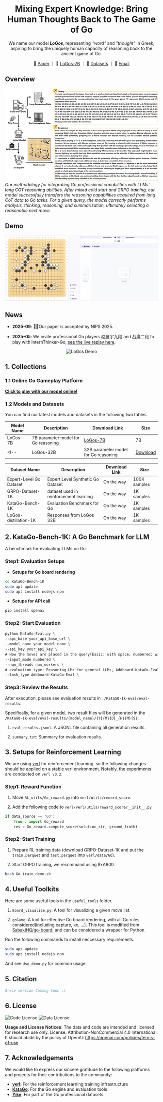 <div align="center">
<h1> Mixing Expert Knowledge: Bring Human Thoughts Back to The Game of Go
 </h1>
</div>


<!-- <p align="center">
Repo for <em>Mixing Expert Knowledge: Bring Human Thoughts Back to The Game of Go</em>  
</p> -->

<p align="center">
We name our model <em><strong>LoGos</strong>,</em>  representing <em>"word"</em>  and
<em>"thought"</em> in Greek, aspiring to bring the uniquely human capacity of reasoning back to the ancient game of Go.
</p>

<p align="center">
📃 <a href="https://neurips.cc/virtual/2025/poster/117166" target="_blank">Paper</a> ｜ 🤗 <a href="https://huggingface.co/YichuanMa/LoGos-7B" target="_blank">LoGos-7B</a> ｜ 🤗 <a href="" target="_blank">Datasets</a> ｜ 📧 <a href="mailto:mayichuan@pjlab.org.cn">Email</a>
</p>

## Overview
![LoGos Pipelin](images/Go-Pipeline.png)
*Our methodology for integrating Go professional capabilities with LLMs' long COT reasoning abilities. After mixed cold start and GRPO training, our model successfully transfers the reasoning capabilities acquired from long CoT data to Go tasks. For a given query, the model correctly performs analysis, thinking, reasoning, and summarization, ultimately selecting a reasonable next move.*

## Demo
![LoGos Demo](images/LoGos.gif)

## News

- **2025-09**: 🎉🎉Our paper is accepted by NIPS 2025.

- **2025-05**: We invite professional Go players 赵晨宇九段 and 战鹰二段 to play with InternThinker-Go, [see the live replay here](https://www.bilibili.com/video/BV1117wz3EHo/?vd_source=9d61fe3d4e46469f76cfd82a6da1ef35).

<p align="center"><img src="images/LoGos-Life.gif" alt="LoGos Demo" width="480" /></p>

## **1. Collections**

### 1.1 Online Go Gameplay Platform

**[Click to play with our model online!](https://chat.intern-ai.org.cn/)**

### 1.2 Models and Datasets

You can find our latest models and datasets in the following two tables.

| Model Name | Description | Download Link | Size |
|------------|-------------|---------------|------|
| LoGos-7B | 7B parameter model for Go reasoning | [LoGos-7B](https://huggingface.co/YichuanMa/LoGos-7B) | 7B |
<!-- | LoGos-32B | 32B parameter model for Go reasoning | [Download](link) | 13B | -->


| Dataset Name | Description | Download Link | Size |
|--------------|-------------|---------------|------|
| Expert-Level Go Dataset | Expert Level Synthetic Go Dataset | On the way | 100K samples |
| GRPO-Dataset-1K | dataset used in reinforcement learning | On the way | 1K samples |
| KataGo-Bench-1K | Evaluation Benchmark for Go | On the way | 1K samples |
| LoGos-distillation-1K | Responses from LoGos 32B | On the way | 1K samples |

## **2. KataGo-Bench-1K: A Go Benchmark for LLM**

A benchmark for evaluating LLMs on Go.

### Step1: Evaluation Setups

- **Setups for Go board rendering**

```bash
cd KataGo-Bench-1K
sudo apt update
sudo apt install nodejs npm
```

- **Setups for API call**

```bash
pip install openai
```

### Step2: Start Evaluation

```bash
python KataGo-Eval.py \
--api_base your_api_base_url \
--model_name your_model_name \
--api_key your_api_key \
# How the moves are placed in the query(basic: with space, numbered: with numerical order)
--input_mode numbered \
--num_threads num_workers \
# evaluation type: Reasoning_LM: for general LLMs, Addboard-KataGo-Eval: for LoGos series models
--task_type Addboard-KataGo-Eval \

```

### Step3: Review the Results
After execution, please see evaluation results in `./KataGO-1k-eval/eval-results`.

Specifically, for a given model, two result files will be generated in the `/KataGO-1k-eval/eval-results/{model_name}/{Y}{M}{D}_{H}{M}{S}`: 

1. `eval_results.jsonl`: A JSONL file containing all generation results.

2. `summary.txt`: Summary for evaluation results.

## **3. Setups for Reinforcement Learning** 

We are using [verl](https://github.com/volcengine/verl) for reinforcement learning, so the following changes should be applied on a stable verl environment. Notably, the experiments are conducted on `verl v0.2`.

### Step1: Reward Function

1. Move `RL_utils/Go_reward.py` into `verl/utils/reward_score`.

2. Add the following code to `verl/verl/utils/reward_score/__init__.py`

```python
if data_source == 'GO':
    from . import Go_reward
    res = Go_reward.compute_score(solution_str, ground_truth)
```

### Step2: Start Training

1. Prepare RL training data (download GRPO-Dataset-1K and put the `train.parquet` and `test.parquet` into `verl/data/GO`).

2. Start GRPO training, we recommand using 8xA800. 

```bash
bash Go_train_demo.sh
```

## **4. Useful Toolkits**
Here are some useful tools in the `useful_tools` folder.

1. `Board_visualize.py`:  A tool for visualizing a given move list.

2. `goGame`: A tool for effective Go board rendering, with all Go rules considered(including capture, ko, ...). This tool is modified from [SabakiHQ/go-board](https://github.com/SabakiHQ/go-board), and can be considered a wrapper for Python.

Run the following commands to install neccessary requirements.
```bash
sudo apt update
sudo apt install nodejs npm
```
 
And see `Use_demo.py` for common usage.

## **5. Citation**

```bibtex
Arxiv version Coming Soon :)
```

## **6. License**

![Code License](https://img.shields.io/badge/Code%20License-Apache%202.0-green)
![Data License](https://img.shields.io/badge/Data%20License-CC%20By%20NC%204.0-orange)

**Usage and License Notices:**
The data and code are intended and licensed for research use only. License: Attribution-NonCommercial 4.0 International. It should abide by the policy of OpenAI: https://openai.com/policies/terms-of-use

## **7. Acknowledgements**

We would like to express our sincere gratitude to the following platforms and projects for their contributions to the community:

- **[verl](https://github.com/volcengine/verl)**: For the reinforcement learning training infrastructure
- **[KataGo](https://github.com/lightvector/KataGo)**: For the Go engine and evaluation tools
- **[Yike](https://home.yikeweiqi.com/#/game)**: For part of the Go professional datasets
